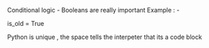Conditional logic - Booleans are really important 
Example : - 

is_old = True


<!-- Indentation in Python -->
Python is unique ,
the space tells the interpeter that its a code block 

<!-- Truthy vs Falsey -->

